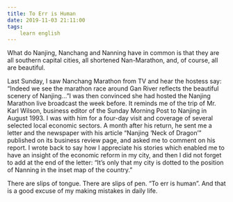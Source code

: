 ```yaml
---
title: To Err is Human
date: 2019-11-03 21:11:00
tags:
    learn english
---
```

What do Nanjing, Nanchang and Nanning have in
common is that they are all southern capital cities, all shortened
Nan-Marathon, and, of course, all are beautiful.

Last Sunday, I saw Nanchang Marathon from TV
and hear the hostess say: “Indeed we see the marathon race around Gan River
reflects the beautiful scenery of Nanjing...”I was then convinced she had
hosted the Nanjing Marathon live broadcast the week before. It reminds me of
the trip of Mr. Karl Wilson, business editor of the Sunday Morning Post to
Nanjing in August 1993. I was with him for a four-day visit and coverage of
several selected local economic sectors. A month after his return, he sent me a
letter and the newspaper with his article “Nanjing ‘Neck of Dragon’”  published on its business review page, and asked me to comment on his report. I wrote back to
say how I appreciate his stories which enabled me to have an insight of the economic reform in my city, and then I did not forget to add at the end of the letter: “It’s only that my city is dotted to the
position of Nanning in the inset map of the country.” 

There are slips of tongue. There are slips of
pen. “To err is human”. And that is a good excuse of my making mistakes in
daily life.